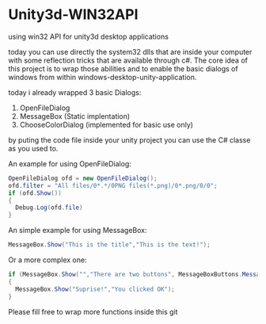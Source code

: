# Unity3d-WIN32API
using win32 API for unity3d desktop applications

today you can use directly the system32 dlls that are inside your computer with some reflection tricks that are available through c#.
The core idea of this project is to wrap those abilities and to enable the basic dialogs of windows from within windows-desktop-unity-application.

today i already wrapped 3 basic Dialogs:
1. OpenFileDialog
2. MessageBox (Static implentation)
3. ChooseColorDialog (implemented for basic use only)

by puting the code file inside your unity project you can use the C# classe as you used to.

An example for using OpenFileDialog:

```csharp
OpenFileDialog ofd = new OpenFileDialog(); 
ofd.filter = "All files/0*.*/0PNG files(*.png)/0*.png/0/0";
if (ofd.Show())
{
  Debug.Log(ofd.file)
}
```

An simple example for using MessageBox:
```csharp
MessageBox.Show("This is the title","This is the text!");
```
Or a more complex one:
```csharp
if (MessageBox.Show("","There are two buttons", MessageBoxButtons.MessageBoxButtons) == DialogResult.OK)
{
  MessageBox.Show("Suprise!","You clicked OK");
}
```
Please fill free to wrap more functions inside this git
